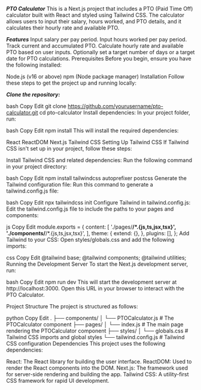 ***PTO Calculator***
This is a Next.js project that includes a PTO (Paid Time Off) calculator built with React and styled using Tailwind CSS. The calculator allows users to input their salary, hours worked, and PTO details, and it calculates their hourly rate and available PTO.

***Features***
Input salary per pay period.
Input hours worked per pay period.
Track current and accumulated PTO.
Calculate hourly rate and available PTO based on user inputs.
Optionally set a target number of days or a target date for PTO calculations.
Prerequisites
Before you begin, ensure you have the following installed:

Node.js (v16 or above)
npm (Node package manager)
Installation
Follow these steps to get the project up and running locally:

***Clone the repository:***

bash
Copy
Edit
git clone https://github.com/yourusername/pto-calculator.git
cd pto-calculator
Install dependencies: In your project folder, run:

bash
Copy
Edit
npm install
This will install the required dependencies:

React
ReactDOM
Next.js
Tailwind CSS
Setting Up Tailwind CSS
If Tailwind CSS isn't set up in your project, follow these steps:

Install Tailwind CSS and related dependencies: Run the following command in your project directory:

bash
Copy
Edit
npm install tailwindcss autoprefixer postcss
Generate the Tailwind configuration file: Run this command to generate a tailwind.config.js file:

bash
Copy
Edit
npx tailwindcss init
Configure Tailwind in tailwind.config.js: Edit the tailwind.config.js file to include the paths to your pages and components:

js
Copy
Edit
module.exports = {
  content: [
    './pages/**/*.{js,ts,jsx,tsx}',
    './components/**/*.{js,ts,jsx,tsx}',
  ],
  theme: {
    extend: {},
  },
  plugins: [],
};
Add Tailwind to your CSS: Open styles/globals.css and add the following imports:

css
Copy
Edit
@tailwind base;
@tailwind components;
@tailwind utilities;
Running the Development Server
To start the Next.js development server, run:

bash
Copy
Edit
npm run dev
This will start the development server at http://localhost:3000. Open this URL in your browser to interact with the PTO Calculator.

Project Structure
The project is structured as follows:

python
Copy
Edit
.
├── components/
│   └── PTOCalculator.js  # The PTOCalculator component
├── pages/
│   └── index.js         # The main page rendering the PTOCalculator component
├── styles/
│   └── globals.css      # Tailwind CSS imports and global styles
└── tailwind.config.js   # Tailwind CSS configuration
Dependencies
This project uses the following dependencies:

React: The React library for building the user interface.
ReactDOM: Used to render the React components into the DOM.
Next.js: The framework used for server-side rendering and building the app.
Tailwind CSS: A utility-first CSS framework for rapid UI development.
